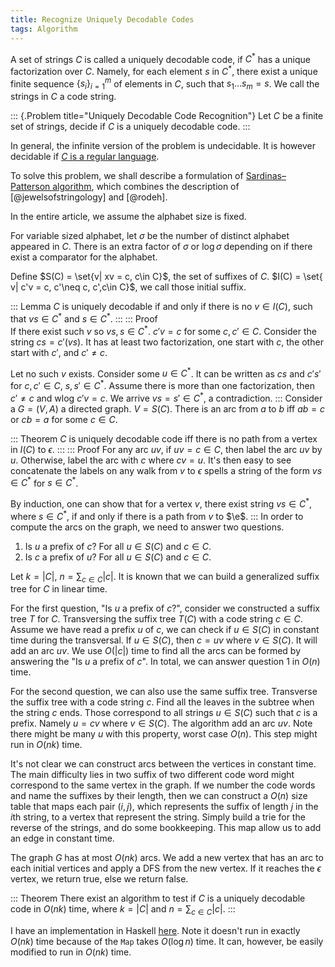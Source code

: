 ```yaml
---
title: Recognize Uniquely Decodable Codes
tags: Algorithm
---
```


A set of strings $C$ is called a uniquely decodable code, if $C^*$ has a unique factorization over $C$. Namely, for each element $s$ in $C^*$, there exist a unique finite sequence $\{s_i\}_{i=1}^m$ of elements in $C$, such that $s_1\ldots s_m = s$. We call the strings in $C$ a code string.

::: {.Problem title="Uniquely Decodable Code Recognition"}
  Let $C$ be a finite set of strings, decide if $C$ is a uniquely decodable code.
:::

In general, the infinite version of the problem is undecidable. It is however decidable if [$C$ is a regular language](http://cs.stackexchange.com/questions/6114/represent-string-as-concatenations).

To solve this problem, we shall describe a formulation of [Sardinas–Patterson algorithm](http://en.wikipedia.org/wiki/Sardinas%E2%80%93Patterson_algorithm), which combines the description of [@jewelsofstringology] and [@rodeh].

In the entire article, we assume the alphabet size is fixed. 

For variable sized alphabet, let $\sigma$ be the number of distinct alphabet appeared in $C$. There is an extra factor of $\sigma$ or $\log \sigma$ depending on if there exist a comparator for the alphabet.

Define $S(C) = \set{v| xv = c, c\in C}$, the set of suffixes of $C$. $I(C) = \set{ v| c'v = c, c'\neq c, c',c\in C}$, we call those initial suffix.

::: Lemma
  $C$ is uniquely decodable if and only if there is no $v\in I(C)$, such that $vs\in C^*$ and $s\in C^*$. 
:::
::: Proof    
  If there exist such $v$ so $vs,s\in C^*$. $c'v=c$ for some $c,c'\in C$. Consider the string $cs=c'(vs)$. It has at least two factorization, one start with $c$, the other start with $c'$, and $c'\neq c$.

  Let no such $v$ exists. Consider some $u\in C^*$. It can be written as $cs$ and $c's'$ for $c,c'\in C$, $s,s'\in C^*$. Assume there is more than one factorization, then $c'\neq c$ and wlog $c'v=c$. We arrive $vs=s'\in C^*$, a contradiction.
:::
Consider a $G=(V,A)$ a directed graph. $V=S(C)$. There is an arc from $a$ to $b$ iff $ab=c$ or $cb=a$ for some $c\in C$.

::: Theorem
  $C$ is uniquely decodable code iff there is no path from a vertex in $I(C)$ to $\epsilon$.
:::
::: Proof
  For any arc $uv$, if $uv=c\in C$, then label the arc $uv$ by $u$. Otherwise, label the arc with $c$ where $cv = u$. It's then easy to see concatenate the labels on any walk from $v$ to $\epsilon$ spells a string of the form $vs \in C^*$ for $s \in C^*$.

  By induction, one can show that for a vertex $v$, there exist string $vs\in C^*$, where $s\in C^*$, if and only if there is a path from $v$ to $\e$.
:::
In order to compute the arcs on the graph, we need to answer two questions. 

1. Is $u$ a prefix of $c$? For all $u\in S(C)$ and $c\in C$.
2. Is $c$ a prefix of $u$? For all $u\in S(C)$ and $c\in C$.

Let $k=|C|$, $n=\sum_{c\in C}|c|$. It is known that we can build a generalized suffix tree for $C$ in linear time.

For the first question, "Is $u$ a prefix of $c$?", consider we constructed a suffix tree $T$ for $C$. Transversing the suffix tree $T(C)$ with a code string $c\in C$.
Assume we have read a prefix $u$ of $c$, we can check if $u\in S(C)$ in constant time during the transversal. 
If $u\in S(C)$, then $c=uv$ where $v\in S(C)$. It will add an arc $uv$. 
We use $O(|c|)$ time to find all the arcs can be formed by answering the "Is $u$ a prefix of $c$".
In total, we can answer question 1 in $O(n)$ time.

For the second question, we can also use the same suffix tree. Transverse the suffix tree with a code string $c$. Find all the leaves in the subtree when the string $c$ ends. Those correspond to all strings $u\in S(C)$ such that $c$ is a prefix. Namely $u=cv$ where $v\in S(C)$. The algorithm add an arc $uv$. Note there might be many $u$ with this property, worst case $O(n)$. This step might run in $O(nk)$ time.

It's not clear we can construct arcs between the vertices in constant time.
The main difficulty lies in two suffix of two different code word might correspond to the same vertex in the graph.
If we number the code words and name the suffixes by their length, then we can construct a $O(n)$ size table that maps each pair $(i,j)$, which represents the suffix of length $j$ in the $i$th string, to a vertex that represent the string. Simply build a trie for the reverse of the strings, and do some bookkeeping. This map allow us to add an edge in constant time.

The graph $G$ has at most $O(nk)$ arcs. We add a new vertex that has an arc to each initial vertices and apply a DFS from the new vertex.
If it reaches the $\epsilon$ vertex, we return true, else we return false.

::: Theorem
  There exist an algorithm to test if $C$ is a uniquely decodable code in $O(nk)$ time, where $k=|C|$ and $n=\sum_{c\in C} |c|$.
:::

I have an implementation in Haskell [here](https://github.com/chaoxu/haskell-algorithm/blob/master/SardinasPatterson.hs). Note it doesn't run in exactly $O(nk)$ time because of the `Map` takes $O(\log n)$ time. It can, however, be easily modified to run in $O(nk)$ time.


